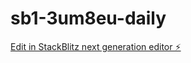 # sb1-3um8eu-daily

[Edit in StackBlitz next generation editor ⚡️](https://stackblitz.com/~/github.com/AhelFliz/sb1-3um8eu-daily)